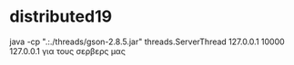 # distributed19
java -cp ".:./threads/gson-2.8.5.jar" threads.ServerThread 127.0.0.1 10000 127.0.0.1
για τους σερβερς μας
